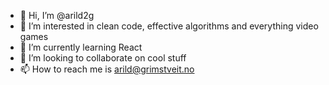 - 👋 Hi, I’m @arild2g
- 👀 I’m interested in clean code, effective algorithms and everything video games
- 🌱 I’m currently learning React
- 💞️ I’m looking to collaborate on cool stuff
- 📫 How to reach me is arild@grimstveit.no

<!---
arild2g/arild2g is a ✨ special ✨ repository 
--->

